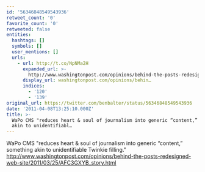 ```yaml
---
id: '56346848549543936'
retweet_count: '0'
favorite_count: '0'
retweeted: false
entities:
  hashtags: []
  symbols: []
  user_mentions: []
  urls:
    - url: http://t.co/NpNMa2H
      expanded_url: >-
        http://www.washingtonpost.com/opinions/behind-the-posts-redesigned-web-site/2011/03/25/AFC3GXYB_story.html
      display_url: washingtonpost.com/opinions/behin…
      indices:
        - '120'
        - '139'
original_url: https://twitter.com/benbalter/status/56346848549543936
date: '2011-04-08T13:25:10.000Z'
title: >-
  WaPo CMS "reduces heart & soul of journalism into generic “content,” something
  akin to unidentifiabl…
---
```


WaPo CMS "reduces heart & soul of journalism into generic “content,” something akin to unidentifiable Twinkie filling." http://www.washingtonpost.com/opinions/behind-the-posts-redesigned-web-site/2011/03/25/AFC3GXYB_story.html